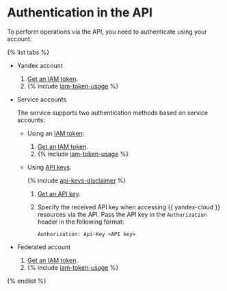 # Authentication in the API

To perform operations via the API, you need to authenticate using your account:

{% list tabs %}

- Yandex account
  1. [Get an IAM token](../iam/operations/iam-token/create.md).
  1. {% include [iam-token-usage](iam-token-usage.md) %}

- Service accounts

  The service supports two authentication methods based on service accounts:

  * Using an [IAM token](../iam/concepts/authorization/iam-token.md):
      1. [Get an IAM token](../iam/operations/iam-token/create-for-sa.md).
      1. {% include [iam-token-usage](iam-token-usage.md) %}

  * Using [API keys](../iam/concepts/authorization/api-key).

      {% include [api-keys-disclaimer](iam/api-keys-disclaimer.md) %}

      1. [Get an API key](../iam/operations/api-key/create.md).
      1. Specify the received API key when accessing {{ yandex-cloud }} resources via the API. Pass the API key in the `Authorization` header in the following format:

          ```
          Authorization: Api-Key <API key>
          ```
      
- Federated account
  1. [Get an IAM token](../iam/operations/iam-token/create-for-federation.md).
  1. {% include [iam-token-usage](iam-token-usage.md) %}

{% endlist %}

